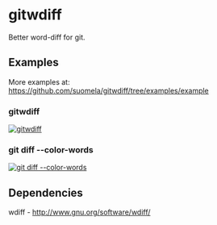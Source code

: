 gitwdiff
========

Better word-diff for git.

Examples
--------

More examples at: https://github.com/suomela/gitwdiff/tree/examples/example

### gitwdiff

[<img src="https://raw.github.com/suomela/gitwdiff/examples/example/example1-gitwdiff.png" alt="gitwdiff" title="gitwdiff">][1]

### git diff --color-words

[<img src="https://raw.github.com/suomela/gitwdiff/examples/example/example1-diff-words.png" alt="git diff --color-words" title="git diff --color-words">][2]

[1]: https://raw.github.com/suomela/gitwdiff/examples/example/example1-diff-words.png
[2]: https://raw.github.com/suomela/gitwdiff/examples/example/example1-diff-words.png


Dependencies
------------

wdiff - http://www.gnu.org/software/wdiff/
